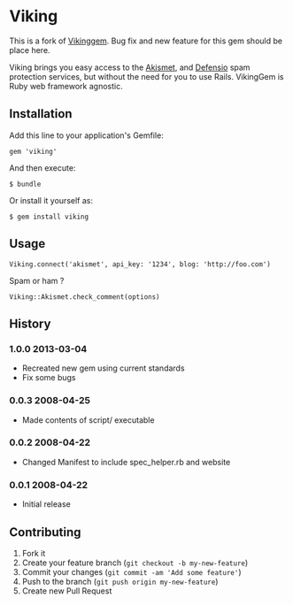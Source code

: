 # Viking

This is a fork of [Vikinggem](https://rubygems.org/gems/vikinggem). Bug fix and
new feature for this gem should be place here.

Viking brings you easy access to the [Akismet](http://akismet.com/), and [Defensio](http://www.defensio.com/) spam protection services, but without the need for you to use Rails. VikingGem is Ruby web framework agnostic.

## Installation

Add this line to your application's Gemfile:

    gem 'viking'

And then execute:

    $ bundle

Or install it yourself as:

    $ gem install viking

## Usage

    Viking.connect('akismet', api_key: '1234', blog: 'http://foo.com')

Spam or ham ?

    Viking::Akismet.check_comment(options)

## History

### 1.0.0 2013-03-04

* Recreated new gem using current standards
* Fix some bugs

### 0.0.3 2008-04-25

* Made contents of script/ executable

### 0.0.2 2008-04-22

* Changed Manifest to include spec_helper.rb and website

### 0.0.1 2008-04-22

* Initial release

## Contributing

1. Fork it
2. Create your feature branch (`git checkout -b my-new-feature`)
3. Commit your changes (`git commit -am 'Add some feature'`)
4. Push to the branch (`git push origin my-new-feature`)
5. Create new Pull Request
